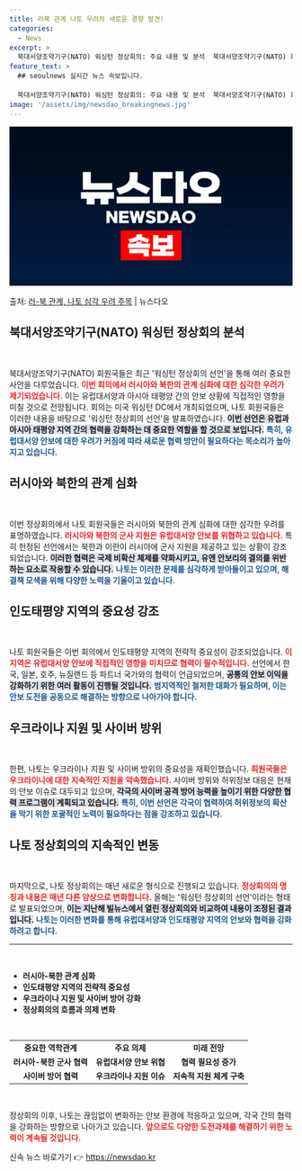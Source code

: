 ```yaml
---
title: 러북 관계 나토 우려의 새로운 경향 발견!
categories:
  - News
excerpt: >
  북대서양조약기구(NATO) 워싱턴 정상회의: 주요 내용 및 분석  북대서양조약기구(NATO) 회원국들이 최근…
feature_text: >
  ## seoulnews 실시간 뉴스 속보입니다.

  북대서양조약기구(NATO) 워싱턴 정상회의: 주요 내용 및 분석  북대서양조약기구(NATO) 회원국들이 최근…
image: '/assets/img/newsdao_breakingnews.jpg'
---
```


![뉴스다오 속보](/assets/img/newsdao_breakingnews.jpg)

<p>출처: <a href="https://newsdao.kr/4771" rel="dofollow">러-북 관계, 나토 심각 우려 주목</a> | 뉴스다오</p>

<h2 data-ke-size="size26">북대서양조약기구(NATO) 워싱턴 정상회의 분석</h2>

<p data-ke-size="size16">&nbsp;</p>

북대서양조약기구(NATO) 회원국들은 최근 '워싱턴 정상회의 선언'을 통해 여러 중요한 사안을 다루었습니다. <b><span style="color: #ee2323;">이번 회의에서 러시아와 북한의 관계 심화에 대한 심각한 우려가 제기되었습니다.</span></b> 이는 유럽대서양과 아시아 태평양 간의 안보 상황에 직접적인 영향을 미칠 것으로 전망됩니다. 회의는 미국 워싱턴 DC에서 개최되었으며, 나토 회원국들은 이러한 내용을 바탕으로 '워싱턴 정상회의 선언'을 발표하였습니다. <b><span style="background-color: #21538527;">이번 선언은 유럽과 아시아 태평양 지역 간의 협력을 강화하는 데 중요한 역할을 할 것으로 보입니다.</span></b> <b><span style="color: #1a5490;">특히, 유럽대서양 안보에 대한 우려가 커짐에 따라 새로운 협력 방안이 필요하다는 목소리가 높아지고 있습니다.</span></b> 

<h2 data-ke-size="size26">러시아와 북한의 관계 심화</h2>

<p data-ke-size="size16">&nbsp;</p>

이번 정상회의에서 나토 회원국들은 러시아와 북한의 관계 심화에 대한 심각한 우려를 표명하였습니다. <b><span style="color: #ee2323;">러시아와 북한의 군사 지원은 유럽대서양 안보를 위협하고 있습니다.</span></b> 특히 헌정된 선언에서는 북한과 이란이 러시아에 군사 지원을 제공하고 있는 상황이 강조되었습니다. <b><span style="background-color: #21538527;">이러한 협력은 국제 비확산 체제를 약화시키고, 유엔 안보리의 결의를 위반하는 요소로 작용할 수 있습니다.</span></b> <b><span style="color: #1a5490;">나토는 이러한 문제를 심각하게 받아들이고 있으며, 해결책 모색을 위해 다양한 노력을 기울이고 있습니다.</span></b> 

<h2 data-ke-size="size26">인도태평양 지역의 중요성 강조</h2>

<p data-ke-size="size16">&nbsp;</p>

나토 회원국들은 이번 회의에서 인도태평양 지역의 전략적 중요성이 강조되었습니다. <b><span style="color: #ee2323;">이 지역은 유럽대서양 안보에 직접적인 영향을 미치므로 협력이 필수적입니다.</span></b> 선언에서 한국, 일본, 호주, 뉴질랜드 등 파트너 국가와의 협력이 언급되었으며, <b><span style="background-color: #21538527;">공통의 안보 이익을 강화하기 위한 여러 활동이 진행될 것입니다.</span></b> <b><span style="color: #1a5490;">범지역적인 철저한 대화가 필요하며, 이는 안보 도전을 공동으로 해결하는 방향으로 나아가야 합니다.</span></b> 

<h2 data-ke-size="size26">우크라이나 지원 및 사이버 방위</h2>

<p data-ke-size="size16">&nbsp;</p>

한편, 나토는 우크라이나 지원 및 사이버 방위의 중요성을 재확인했습니다. <b><span style="color: #ee2323;">회원국들은 우크라이나에 대한 지속적인 지원을 약속했습니다.</span></b> 사이버 방위와 허위정보 대응은 현재의 안보 이슈로 대두되고 있으며, <b><span style="background-color: #21538527;">각국의 사이버 공격 방어 능력을 높이기 위한 다양한 협력 프로그램이 계획되고 있습니다.</span></b> <b><span style="color: #1a5490;">특히, 이번 선언은 각국이 협력하여 허위정보의 확산을 막기 위한 포괄적인 노력이 필요하다는 점을 강조하고 있습니다.</span></b> 

<h2 data-ke-size="size26">나토 정상회의의 지속적인 변동</h2>

<p data-ke-size="size16">&nbsp;</p>

마지막으로, 나토 정상회의는 매년 새로운 형식으로 진행되고 있습니다. <b><span style="color: #ee2323;">정상회의의 명칭과 내용은 매년 다른 양상으로 변화합니다.</span></b> 올해는 '워싱턴 정상회의 선언'이라는 형태로 발표되었으며, <b><span style="background-color: #21538527;">이는 지난해 빌뉴스에서 열린 정상회의와 비교하여 내용이 조정된 결과입니다.</span></b> <b><span style="color: #1a5490;">나토는 이러한 변화를 통해 유럽대서양과 인도태평양 지역의 안보와 협력을 강화하려고 합니다.</span></b>

<p data-ke-size="size16"></p>

<hr />

<p data-ke-size="size16">&nbsp;</p>

<ul>
    <li><b>러시아-북한 관계 심화</b></li>
    <li><b>인도태평양 지역의 전략적 중요성</b></li>
    <li><b>우크라이나 지원 및 사이버 방어 강화</b></li>
    <li><b>정상회의의 흐름과 의제 변화</b></li>
</ul>

<p data-ke-size="size16">&nbsp;</p>

<table style="width: 100%;">
    <tr>
        <td style="text-align: center; height: 17px;"><b>중요한 역학관계</b></td>
        <td style="text-align: center; height: 17px;"><b>주요 의제</b></td>
        <td style="text-align: center; height: 17px;"><b>미래 전망</b></td>
    </tr>
    <tr>
        <td style="text-align: center; height: 17px;"><b>러시아-북한 군사 협력</b></td>
        <td style="text-align: center; height: 17px;"><b>유럽대서양 안보 위협</b></td>
        <td style="text-align: center; height: 17px;"><b>협력 필요성 증가</b></td>
    </tr>
    <tr>
        <td style="text-align: center; height: 17px;"><b>사이버 방어 협력</b></td>
        <td style="text-align: center; height: 17px;"><b>우크라이나 지원 이슈</b></td>
        <td style="text-align: center; height: 17px;"><b>지속적 지원 체계 구축</b></td>
    </tr>
</table>

<p data-ke-size="size16">&nbsp;</p>

정상회의 이후, 나토는 끊임없이 변화하는 안보 환경에 적응하고 있으며, 각국 간의 협력을 강화하는 방향으로 나아가고 있습니다. <b><span style="color: #ee2323;">앞으로도 다양한 도전과제를 해결하기 위한 노력이 계속될 것입니다.</span></b>  

신속 뉴스 바로가기 👉 <a href="https://newsdao.kr" rel="dofollow">https://newsdao.kr</a>


